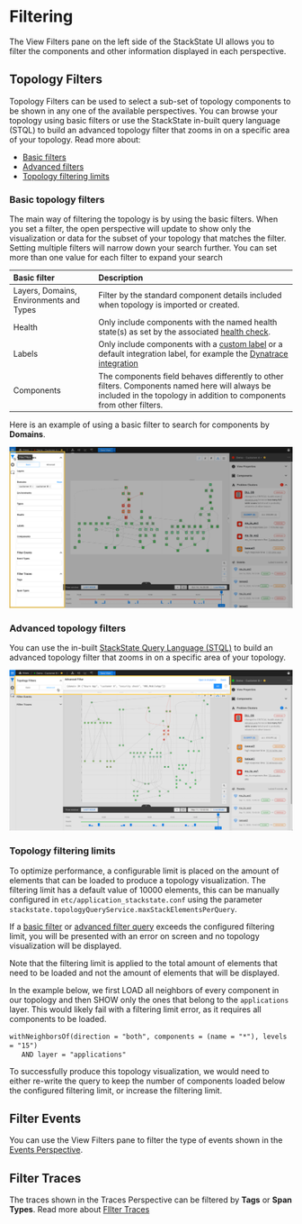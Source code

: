 # Filtering

The View Filters pane on the left side of the StackState UI allows you to filter the components and other information displayed in each perspective.

## Topology Filters

Topology Filters can be used to select a sub-set of topology components to be shown in any one of the available perspectives. You can browse your topology using basic filters or use the StackState in-built query language \(STQL\) to build an advanced topology filter that zooms in on a specific area of your topology. Read more about:

* [Basic filters](#basic-topology-filters)
* [Advanced filters](#advanced-topology-filters)
* [Topology filtering limits](#topology-filtering-limits)

### Basic topology filters

The main way of filtering the topology is by using the basic filters. When you set a filter, the open perspective will update to show only the visualization or data for the subset of your topology that matches the filter. Setting multiple filters will narrow down your search further. You can set more than one value for each filter to expand your search

| Basic filter | Description |
| :--- | :--- |
| Layers, Domains, Environments and Types | Filter by the standard component details included when topology is imported or created. |
| Health | Only include components with the named health state(s) as set by the associated [health check](/use/health-state-and-alerts/create-a-health-check.md). |
| Labels | Only include components with a [custom label](/configure/topology/tagging.md) or a default integration label, for example the [Dynatrace integration](/stackpacks/integrations/dynatrace.md#dynatrace-filters-for-stackstate-views) |
| Components | The components field behaves differently to other filters. Components named here will always be included in the topology in addition to components from other filters. |

Here is an example of using a basic filter to search for components by **Domains**.

![Filtering example](/.gitbook/assets/v41_basic_filtering.png)

### Advanced topology filters

You can use the in-built [StackState Query Language \(STQL\)](/develop/reference/stql_reference.md) to build an advanced topology filter that zooms in on a specific area of your topology.

![Filtering\(advanced filter\)](/.gitbook/assets/v41_advanced_filtering.png)

### Topology filtering limits

To optimize performance, a configurable limit is placed on the amount of elements that can be loaded to produce a topology visualization. The filtering limit has a default value of 10000 elements, this can be manually configured in `etc/application_stackstate.conf` using the parameter `stackstate.topologyQueryService.maxStackElementsPerQuery`.

If a [basic filter](#basic-topology-filters) or [advanced filter query](#advanced-topology-filters) exceeds the configured filtering limit, you will be presented with an error on screen and no topology visualization will be displayed.

Note that the filtering limit is applied to the total amount of elements that need to be loaded and not the amount of elements that will be displayed.

In the example below, we first LOAD all neighbors of every component in our topology and then SHOW only the ones that belong to the `applications` layer. This would likely fail with a filtering limit error, as it requires all components to be loaded.

```text
withNeighborsOf(direction = "both", components = (name = "*"), levels = "15")
   AND layer = "applications"
```

To successfully produce this topology visualization, we would need to either re-write the query to keep the number of components loaded below the configured filtering limit, or increase the filtering limit.

## Filter Events

You can use the View Filters pane to filter the type of events shown in the [Events Perspective](/use/views/events_perspective.md#filter-events).

## Filter Traces

The traces shown in the Traces Perspective can be filtered by **Tags** or **Span Types**. Read more about [FIlter Traces](/use/views/traces_perspective.md#trace-filters)

